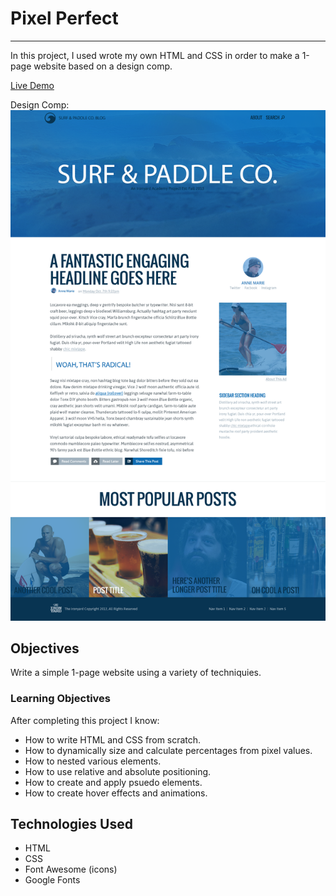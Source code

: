# Pixel Perfect
-------------
In this project, I used wrote my own HTML and CSS in order to make a 1-page website based on a design comp.

[Live Demo](https://dharveyasp.github.io/3_Pixel_Perfect/)

Design Comp:
![Design Comp.](https://github.com/dharveyasp/3_Pixel_Perfect/blob/master/images/surf-and-paddle.png?raw=true)

## Objectives
Write a simple 1-page website using a variety of techniquies.

### Learning Objectives

After completing this project I know:
 * How to write HTML and CSS from scratch.
 * How to dynamically size and calculate percentages from pixel values.
 * How to nested various elements.
 * How to use relative and absolute positioning.
 * How to create and apply psuedo elements.
 * How to create hover effects and animations.

## Technologies Used

 * HTML
 * CSS
 * Font Awesome (icons)
 * Google Fonts
